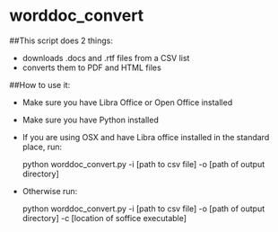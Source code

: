 worddoc_convert
===============

##This script does 2 things:
 - downloads .docs and .rtf files from a CSV list
 - converts them to PDF and HTML files


##How to use it:

- Make sure you have Libra Office or Open Office installed
- Make sure you have Python installed
- If you are using OSX and have Libra office installed in the standard place, run:
         
    python worddoc_convert.py -i [path to csv file] -o [path of output directory]

- Otherwise run:
    
    python worddoc_convert.py -i [path to csv file] -o [path of output directory] -c [location of soffice executable]
